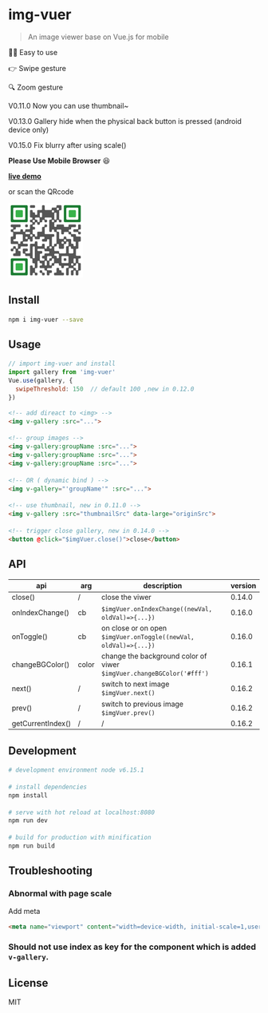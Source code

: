 # img-vuer

> An image viewer base on Vue.js for mobile 

:ok_woman: Easy to use    

:point_right: Swipe gesture    

:mag: Zoom gesture   


V0.11.0 Now you can use thumbnail~   

V0.13.0 Gallery hide when the physical back button is pressed (android device only)

V0.15.0 Fix blurry after using scale()

**Please Use Mobile Browser** :satisfied:      

**[live demo](https://ssshooter.github.io/img-vuer/index.html)**      

or scan the QRcode    

<img width="150px" src="./QRcode.png">    

## Install
``` bash
npm i img-vuer --save
```
## Usage
```javascript
// import img-vuer and install
import gallery from 'img-vuer'
Vue.use(gallery, { 
  swipeThreshold: 150  // default 100 ,new in 0.12.0
})
```
```html
<!-- add direact to <img> -->
<img v-gallery :src="...">

<!-- group images -->
<img v-gallery:groupName :src="...">
<img v-gallery:groupName :src="...">
<img v-gallery:groupName :src="...">

<!-- OR ( dynamic bind ) -->
<img v-gallery="'groupName'" :src="...">

<!-- use thumbnail, new in 0.11.0 -->
<img v-gallery :src="thumbnailSrc" data-large="originSrc">

<!-- trigger close gallery, new in 0.14.0 -->
<button @click="$imgVuer.close()">close</button>
```
## API
|api         | arg           | description  | version|
| ------------- | ----- | ----- | ---- |
| close()      | / | close the viwer | 0.14.0 |
| onIndexChange() | cb  |  `$imgVuer.onIndexChange((newVal, oldVal)=>{...})` | 0.16.0|
| onToggle()     | cb  | on close or on open `$imgVuer.onToggle((newVal, oldVal)=>{...})` | 0.16.0|
| changeBGColor()  | color  | change the background color of viwer `$imgVuer.changeBGColor('#fff')` | 0.16.1|
| next()  | /  | switch to next image `$imgVuer.next()` | 0.16.2|
| prev()  | /  | switch to previous image `$imgVuer.prev()` | 0.16.2|
| getCurrentIndex()  | /  | / | 0.16.2|
## Development
``` bash
# development environment node v6.15.1

# install dependencies
npm install

# serve with hot reload at localhost:8080
npm run dev

# build for production with minification
npm run build
```
## Troubleshooting
### Abnormal with page scale      
Add meta      
```html
<meta name="viewport" content="width=device-width, initial-scale=1,user-scalable=0, maximum-scale=1">
```
### Should not use index as key for the component which is added `v-gallery`.
## License
MIT  
